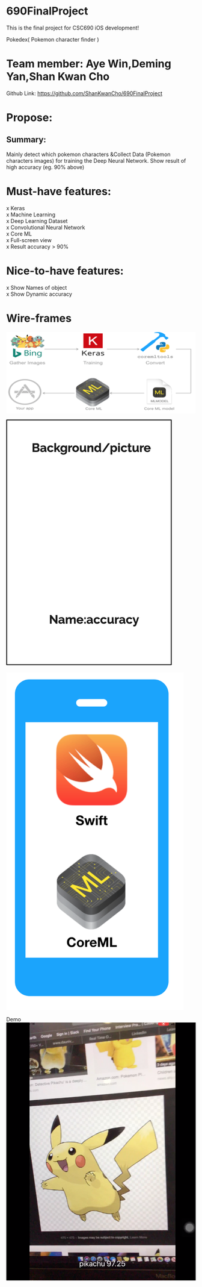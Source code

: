 # 690FinalProject
This is the final project for CSC690 iOS development!

Pokedex( Pokemon character finder ) 

Team member: Aye Win,Deming Yan,Shan Kwan Cho
==============================================

Github Link: https://github.com/ShanKwanCho/690FinalProject

Propose:
==============
Summary:
----------
Mainly detect which pokemon characters &Collect Data (Pokemon characters images) for training the Deep
Neural Network. Show result of high accuracy (eg. 90% above)


Must-have features:
=========================================
x Keras  
x Machine Learning  
x Deep Learning Dataset  
x Convolutional Neural Network   
x Core ML  
x Full-screen view  
x Result accuracy > 90%  


Nice-to-have features:
===========================================
x Show Names of object  
x Show Dynamic accuracy  

Wire-frames  
===========
![image](https://github.com/ShanKwanCho/690FinalProject/blob/master/Document%20Image/Screen%20Shot%202019-05-16%20at%202.20.37%20PM.png)

![image](https://github.com/ShanKwanCho/690FinalProject/blob/master/Document%20Image/Screen.png)

![image](https://github.com/ShanKwanCho/690FinalProject/blob/master/Document%20Image/Screen%20Shot%202019-05-16%20at%202.20.46%20PM.png)

Demo
![image](https://github.com/ShanKwanCho/690FinalProject/blob/master/Document%20Image/Screen%20Shot%202019-05-16%20at%202.40.52%20PM.png)


